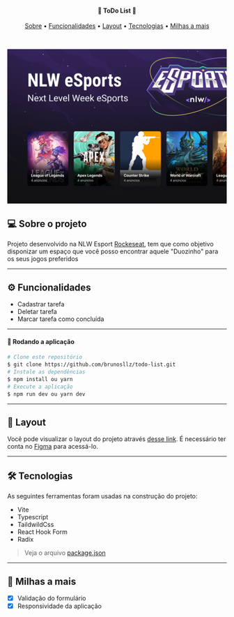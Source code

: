 
<h4 align="center">
 📘 ToDo List 📘
</h4>

<p align="center">
  <a href="#--sobre-o-projeto">Sobre</a> •
  <a href="#-%EF%B8%8F-funcionalidades">Funcionalidades</a> •
  <a href="#--layout">Layout</a> •
  <a href="#--tecnologias">Tecnologias</a> •
  <a href="#--milhas-a-mais">Milhas a mais</a> 
</p>

<br/>

![](https://github.com/brunosllz/NLW-Esports-web/blob/main/src/assets/cover.png)

## [](https://github.com/brunosllz/todo-list#--sobre-o-projeto) 💻 Sobre o projeto

Projeto desenvolvido na NLW Esport [Rockeseat](https://www.rocketseat.com.br/), tem que como objetivo disponizar um espaço que você posso encontrar aquele "Duozinho" para os seus jogos preferidos

---

## [](https://github.com/brunosllz/todo-list#-%EF%B8%8F-funcionalidades) ⚙️ Funcionalidades

- Cadastrar tarefa
- Deletar tarefa
- Marcar tarefa como concluída

---

#### 🧭 Rodando a aplicação
```bash
# Clone este repositório
$ git clone https://github.com/brunosllz/todo-list.git
# Instale as dependências
$ npm install ou yarn
# Execute a aplicação
$ npm run dev ou yarn dev

```

---

## [](https://github.com/brunosllz/todo-list#--layout) 🔖 Layout

Você pode visualizar o layout do projeto através [desse link](https://www.figma.com/community/file/1150897317533332617). É necessário ter conta no [Figma](http://figma.com/) para acessá-lo.

---

## [](https://github.com/brunosllz/todo-list#--tecnologias) 🛠 Tecnologias

As seguintes ferramentas foram usadas na construção do projeto:

- Vite
- Typescript
- TaildwildCss
- React Hook Form
- Radix


> Veja o arquivo [package.json](https://github.com/brunosllz/todo-list/blob/main/package.json)
---

## [](https://github.com/brunosllz/todo-list#--milhas-a-mais) 🚀 Milhas a mais 

- [x] Validação do formulário
- [x] Responsividade da aplicação
